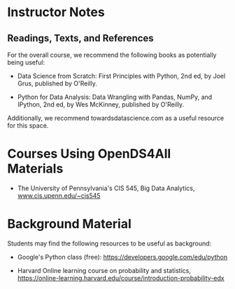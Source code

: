 # Instructor Notes

## Readings, Texts, and References

For the overall course, we recommend the following books as potentially being useful:

* Data Science from Scratch: First Principles with Python, 2nd ed, by Joel Grus, published by O'Reilly.

* Python for Data Analysis: Data Wrangling with Pandas, NumPy, and IPython, 2nd ed, by Wes McKinney, published by O'Reilly.

Additionally, we recommend towardsdatascience.com as a useful resource for this space.

# Courses Using OpenDS4All Materials

* The University of Pennsylvania's CIS 545, Big Data Analytics, www.cis.upenn.edu/~cis545

# Background Material

Students may find the following resources to be useful as background:

* Google's Python class (free): https://developers.google.com/edu/python

* Harvard Online learning course on probability and statistics, https://online-learning.harvard.edu/course/introduction-probability-edx